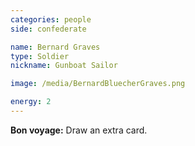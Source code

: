 ```yaml
---
categories: people
side: confederate

name: Bernard Graves
type: Soldier
nickname: Gunboat Sailor

image: /media/BernardBluecherGraves.png

energy: 2
---
```


**Bon voyage:** Draw an extra card.
